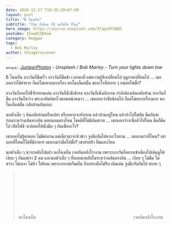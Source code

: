 ```yaml
---
date: 2020-12-27 T18:35:20+07:00
layout: post
title: "6 โมงเย็น"
subtitle: "กี่วัน กี่เดือน กี่ปี แต่ไม่ใช่ กี่โมง"
hero_image: https://source.unsplash.com/2fapz9fG8NI
youtube: 1CwuKCQKhwk
category: Reggae
tags:
  - Bob Marley
author: thiagorossener
---
```

`ขอบคุณ:` *[JuniperPhoton](https://unsplash.com/@juniperphoton) - Unsplash / Bob Marley - Turn your lights down low*

6 โมงเย็น บางวันก็มืดเร็ว บางวันก็มืดช้า เวลาคงที่ แต่ความรู้สึกเปลี่ยนไป ฤดูกาลเปลี่ยนไป ... เธอบอกว่าใช้คำยาก ก็แค่ไม่อยากมากเรื่อง หกโมงก็แค่นั้น ขออะไรที่สบาย ๆ หน่อยได้มั๊ย?

บางวันก็ออกไปขี่จักรยานเล่น บางวันก็นั่งชิงช้ารอ บางวันก็เพิ่งเลิกงาน กำลังต้องเดินกลับบ้าน บางวันก็มืด บางวันก็สว่าง พระอาทิตย์ตกไวตอนหน้าหนาว ... เธอบอกว่าซับซ้อนไป ก็แค่ไม่อยากเรื่องมาก หกโมงก็แค่นั้น กลับบ้านกันเถอะ

นกตัวเล็ก ๆ บินกลับบ้านหรือเปล่า หรืออยากจะยังก่อน แล้วบ้านอยู่ไหน แล้วถ้าไปไม่ทัน มืดกันซะก่อนระหว่างเส้นทางบิน หลบนอนตรงไหน โชคดีที่ไม่มีอันตราย ... เธอบอกว่าจะขี้กลัวไปไหน มืดก็มืดไป เปิดไฟซิ จะปล่อยให้นั่งมืด ๆ กันเพื่ออะไร?

เขาบอกไม่รู้คำตอบ ไม่มีคำถาม แต่เดี๋ยวน่าจะหิวข้าว จูงมือกันไปหาอะไรทาน ... เธอถามว่าที่ไหน? เขาบอกที่ไหนก็ได้ที่มีอาหาร เธอถามว่ามืดไปมั๊ย? เขาส่ายหัว ยิ้มและเงียบ

นกตัวเล็ก ๆ น่าจะหลับไปแล้ว หกโมงเย็น เจอกันหลังโรงงาน เพราะบางวันก็อยากเข้าเมืองไปเดินดูไฟ เงียบ ๆ กันแค่เรา 2 คน และนกตัวเล็ก ๆ ที่หลบมาหลับในระหว่างเส้นทางบิน ... เงียบ ๆ ไม่มืด ไม่สว่าง ไม่เหงา ไม่หิว ไม่ร้อน เพราะอากาศเริ่มเย็น อีกอย่างคือไม่รีบ เดินเล่น จูงมือจับกันไป สบาย ๆ

> หกโมงเย็น <svg class="love"><use xlink:href="#icon-heart"></use></svg> เจอกันหลังโรงงาน
